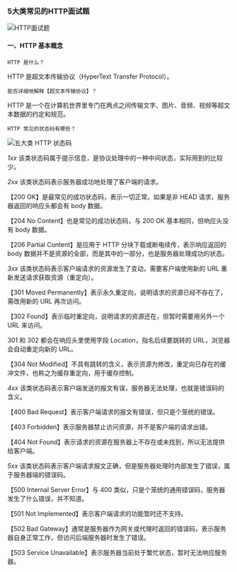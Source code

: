 ### 5大类常见的HTTP面试题

![HTTP面试题](https://upload-images.jianshu.io/upload_images/9278575-ed885c4554f3ccf1.png?imageMogr2/auto-orient/strip%7CimageView2/2/w/1240)

#### 一、HTTP 基本概念

```text
HTTP 是什么？
```

HTTP 是超文本传输协议（HyperText Transfer Protocol）。

```text
能否详细地解释【超文本传输协议】？
```

HTTP 是一个在计算机世界里专门在两点之间传输文字、图片、音频、视频等超文本数据的约定和规范。

```text
HTTP 常见的状态码有哪些？
```

![五大类 HTTP 状态码](https://upload-images.jianshu.io/upload_images/9278575-54216c05de054267.png?imageMogr2/auto-orient/strip%7CimageView2/2/w/1240)

*1xx*
该类状态码属于提示信息，是协议处理中的一种中间状态，实际用到的比较少。

*2xx*
该类状态码表示服务器成功地处理了客户端的请求。

【200 OK】是最常见的成功状态码，表示一切正常。如果是非 HEAD 请求，服务器返回的响应头都会有 body 数据。

【204 No Content】也是常见的成功状态码，与 200 OK 基本相同，但响应头没有 body 数据。

【206 Partial Content】是应用于 HTTP 分块下载或断电续传，表示响应返回的 body 数据并不是资源的全部，而是其中的一部分，也是服务器处理成功的状态。

*3xx*
该类状态码表示客户端请求的资源发生了变动，需要客户端使用新的 URL 重新发送请求获取资源（重定向）。

【301 Moved Permanently】表示永久重定向，说明请求的资源已经不存在了，需改用新的 URL 再次访问。

【302 Found】表示临时重定向，说明请求的资源还在，但暂时需要用另外一个 URL 来访问。

301 和 302 都会在响应头里使用字段 Location，指名后续要跳转的 URL，浏览器会自动重定向新的 URL。

【304 Not Modified】不具有跳转的含义，表示资源为修改，重定向已存在的缓冲文件，也称之为缓存重定向，用于缓存控制。

*4xx*
该类状态码表示客户端发送的报文有误，服务器无法处理，也就是错误码的含义。

【400 Bad Request】表示客户端请求的报文有错误，但只是个笼统的错误。

【403 Forbidden】表示服务器禁止访问资源，并不是客户端的请求出错。

【404 Not Found】表示请求的资源在服务器上不存在或未找到，所以无法提供给客户端。

*5xx*
该类状态码表示客户端请求报文正确，但是服务器处理时内部发生了错误，属于服务器端的错误码。

【500 Internal Server Error】与 400 类似，只是个笼统的通用错误码，服务器发生了什么错误，并不知道。

【501 Not Implemented】表示客户端请求的功能暂时还不支持。

【502 Bad Gateway】通常是服务器作为网关或代理时返回的错误码，表示服务器自身正常工作，但访问后端服务器时发生了错误。

【503 Service Unavailable】表示服务器当前处于繁忙状态，暂时无法响应服务器。
